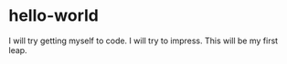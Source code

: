 # hello-world
I will try getting myself to code.
I will try to impress.
This will be my first leap.
